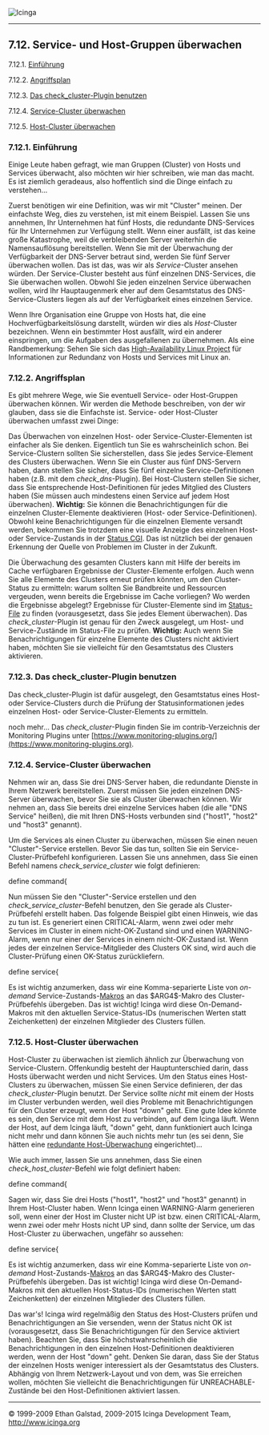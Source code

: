 ![Icinga](../images/logofullsize.png "Icinga") 

* * * * *

7.12. Service- und Host-Gruppen überwachen
------------------------------------------

7.12.1. [Einführung](clusters.md#introduction)

7.12.2. [Angriffsplan](clusters.md#planofattack)

7.12.3. [Das check\_cluster-Plugin
benutzen](clusters.md#checkclusterplugin)

7.12.4. [Service-Cluster überwachen](clusters.md#serviceclusters)

7.12.5. [Host-Cluster überwachen](clusters.md#hostclusters)

### 7.12.1. Einführung

Einige Leute haben gefragt, wie man Gruppen (Cluster) von Hosts und
Services überwacht, also möchten wir hier schreiben, wie man das macht.
Es ist ziemlich geradeaus, also hoffentlich sind die Dinge einfach zu
verstehen...

Zuerst benötigen wir eine Definition, was wir mit "Cluster" meinen. Der
einfachste Weg, dies zu verstehen, ist mit einem Beispiel. Lassen Sie
uns annehmen, Ihr Unternehmen hat fünf Hosts, die redundante
DNS-Services für Ihr Unternehmen zur Verfügung stellt. Wenn einer
ausfällt, ist das keine große Katastrophe, weil die verbleibenden Server
weiterhin die Namensauflösung bereitstellen. Wenn Sie mit der
Überwachung der Verfügbarkeit der DNS-Server betraut sind, werden Sie
fünf Server überwachen wollen. Das ist das, was wir als
*Service*-Cluster ansehen würden. Der Service-Cluster besteht aus fünf
einzelnen DNS-Services, die Sie überwachen wollen. Obwohl Sie jeden
einzelnen Service überwachen wollen, wird Ihr Hauptaugenmerk eher auf
dem Gesamtstatus des DNS-Service-Clusters liegen als auf der
Verfügbarkeit eines einzelnen Service.

Wenn Ihre Organisation eine Gruppe von Hosts hat, die eine
Hochverfügbarkeitslösung darstellt, würden wir dies als *Host*-Cluster
bezeichnen. Wenn ein bestimmter Host ausfällt, wird ein anderer
einspringen, um die Aufgaben des ausgefallenen zu übernehmen. Als eine
Randbemerkung: Sehen Sie sich das [High-Availability Linux
Project](http://www.linux-ha.org/) für Informationen zur Redundanz von
Hosts und Services mit Linux an.

### 7.12.2. Angriffsplan

Es gibt mehrere Wege, wie Sie eventuell Service- oder Host-Gruppen
überwachen können. Wir werden die Methode beschreiben, von der wir
glauben, dass sie die Einfachste ist. Service- oder Host-Cluster
überwachen umfasst zwei Dinge:



Das Überwachen von einzelnen Host- oder Service-Cluster-Elementen ist
einfacher als Sie denken. Eigentlich tun Sie es wahrscheinlich schon.
Bei Service-Clustern sollten Sie sicherstellen, dass Sie jedes
Service-Element des Clusters überwachen. Wenn Sie ein Cluster aus fünf
DNS-Servern haben, dann stellen Sie sicher, dass Sie fünf einzelne
Service-Definitionen haben (z.B. mit dem *check\_dns*-Plugin). Bei
Host-Clustern stellen Sie sicher, dass Sie entsprechende
Host-Definitionen für jedes Mitglied des Clusters haben (Sie müssen auch
mindestens einen Service auf jedem Host überwachen). **Wichtig:** Sie
können die Benachrichtigungen für die einzelnen Cluster-Elemente
deaktivieren (Host- oder Service-Definitionen). Obwohl keine
Benachrichtigungen für die einzelnen Elemente versandt werden, bekommen
Sie trotzdem eine visuelle Anzeige des einzelnen Host- oder
Service-Zustands in der [Status CGI](cgis.md#cgis-status_cgi). Das ist
nützlich bei der genauen Erkennung der Quelle von Problemen im Cluster
in der Zukunft.

Die Überwachung des gesamten Clusters kann mit Hilfe der bereits im
Cache verfügbaren Ergebnisse der Cluster-Elemente erfolgen. Auch wenn
Sie alle Elemente des Clusters erneut prüfen könnten, um den
Cluster-Status zu ermitteln: warum sollten Sie Bandbreite und Ressourcen
vergeuden, wenn bereits die Ergebnisse im Cache vorliegen? Wo werden die
Ergebnisse abgelegt? Ergebnisse für Cluster-Elemente sind im
[Status-File](configmain.md#configmain-status_file) zu finden
(vorausgesetzt, dass Sie jedes Element überwachen). Das
*check\_cluster*-Plugin ist genau für den Zweck ausgelegt, um Host- und
Service-Zustände im Status-File zu prüfen. **Wichtig:** Auch wenn Sie
Benachrichtigungen für einzelne Elemente des Clusters nicht aktiviert
haben, möchten Sie sie vielleicht für den Gesamtstatus des Clusters
aktivieren.

### 7.12.3. Das check\_cluster-Plugin benutzen

Das check\_cluster-Plugin ist dafür ausgelegt, den Gesamtstatus eines
Host- oder Service-Clusters durch die Prüfung der Statusinformationen
jedes einzelnen Host- oder Service-Cluster-Elements zu ermitteln.

noch mehr... Das *check\_cluster*-Plugin finden Sie im
contrib-Verzeichnis der Monitoring Plugins unter
[https://www.monitoring-plugins.org/](https://www.monitoring-plugins.org).

### 7.12.4. Service-Cluster überwachen

Nehmen wir an, dass Sie drei DNS-Server haben, die redundante Dienste in
Ihrem Netzwerk bereitstellen. Zuerst müssen Sie jeden einzelnen
DNS-Server überwachen, bevor Sie sie als Cluster überwachen können. Wir
nehmen an, dass Sie bereits drei einzelne Services haben (die alle "DNS
Service" heißen), die mit Ihren DNS-Hosts verbunden sind ("host1",
"host2" und "host3" genannt).

Um die Services als einen Cluster zu überwachen, müssen Sie einen neuen
"Cluster"-Service erstellen. Bevor Sie das tun, sollten Sie ein
Service-Cluster-Prüfbefehl konfigurieren. Lassen Sie uns annehmen, dass
Sie einen Befehl namens *check\_service\_cluster* wie folgt definieren:

</code></pre> 
 define command{
</code></pre>

Nun müssen Sie den "Cluster"-Service erstellen und den
*check\_service\_cluster*-Befehl benutzen, den Sie gerade als
Cluster-Prüfbefehl erstellt haben. Das folgende Beispiel gibt einen
Hinweis, wie das zu tun ist. Es generiert einen CRITICAL-Alarm, wenn
zwei oder mehr Services im Cluster in einem nicht-OK-Zustand sind und
einen WARNING-Alarm, wenn nur einer der Services in einem
nicht-OK-Zustand ist. Wenn jedes der einzelnen Service-Mitglieder des
Clusters OK sind, wird auch die Cluster-Prüfung einen OK-Status
zurückliefern.

</code></pre> 
 define service{
</code></pre>

Es ist wichtig anzumerken, dass wir eine Komma-separierte Liste von
*on-demand*
Service-Zustands-[Makros](macros.md "5.2. Makros verstehen und wie sie arbeiten")
an das \$ARG4\$-Makro des Cluster-Prüfbefehls übergeben. Das ist
wichtig! Icinga wird diese On-Demand-Makros mit den aktuellen
Service-Status-IDs (numerischen Werten statt Zeichenketten) der
einzelnen Mitglieder des Clusters füllen.

### 7.12.5. Host-Cluster überwachen

Host-Cluster zu überwachen ist ziemlich ähnlich zur Überwachung von
Service-Clustern. Offenkundig besteht der Hauptunterschied darin, dass
Hosts überwacht werden und nicht Services. Um den Status eines
Host-Clusters zu überwachen, müssen Sie einen Service definieren, der
das *check\_cluster*-Plugin benutzt. Der Service sollte *nicht* mit
einem der Hosts im Cluster verbunden werden, weil dies Probleme mit
Benachrichtigungen für den Cluster erzeugt, wenn der Host "down" geht.
Eine gute Idee könnte es sein, den Service mit dem Host zu verbinden,
auf dem Icinga läuft. Wenn der Host, auf dem Icinga läuft, "down" geht,
dann funktioniert auch Icinga nicht mehr und dann können Sie auch nichts
mehr tun (es sei denn, Sie hätten eine [redundante
Host-Überwachung](redundancy.md "7.7. Redundante und Failover-Netzwerk-Überwachung")
eingerichtet)...

Wie auch immer, lassen Sie uns annehmen, dass Sie einen
*check\_host\_cluster*-Befehl wie folgt definiert haben:

</code></pre> 
 define command{
</code></pre>

Sagen wir, dass Sie drei Hosts ("host1", "host2" und "host3" genannt) in
Ihrem Host-Cluster haben. Wenn Icinga einen WARNING-Alarm generieren
soll, wenn einer der Host im Cluster nicht UP ist bzw. einen
CRITICAL-Alarm, wenn zwei oder mehr Hosts nicht UP sind, dann sollte der
Service, um das Host-Cluster zu überwachen, ungefähr so aussehen:

</code></pre> 
 define service{
</code></pre>

Es ist wichtig anzumerken, dass wir eine Komma-separierte Liste von
*on-demand*
Host-Zustands-[Makros](macros.md "5.2. Makros verstehen und wie sie arbeiten")
an das \$ARG4\$-Makro des Cluster-Prüfbefehls übergeben. Das ist
wichtig! Icinga wird diese On-Demand-Makros mit den aktuellen
Host-Status-IDs (numerischen Werten statt Zeichenketten) der einzelnen
Mitglieder des Clusters füllen.

Das war's! Icinga wird regelmäßig den Status des Host-Clusters prüfen
und Benachrichtigungen an Sie versenden, wenn der Status nicht OK ist
(vorausgesetzt, dass Sie Benachrichtigungen für den Service aktiviert
haben). Beachten Sie, dass Sie höchstwahrscheinlich die
Benachrichtigungen in den einzelnen Host-Definitionen deaktivieren
werden, wenn der Host "down" geht. Denken Sie daran, dass Sie der Status
der einzelnen Hosts weniger interessiert als der Gesamtstatus des
Clusters. Abhängig von Ihrem Netzwerk-Layout und von dem, was Sie
erreichen wollen, möchten Sie vielleicht die Benachrichtigungen für
UNREACHABLE-Zustände bei den Host-Definitionen aktiviert lassen.

* * * * *


© 1999-2009 Ethan Galstad, 2009-2015 Icinga Development Team,
http://www.icinga.org
